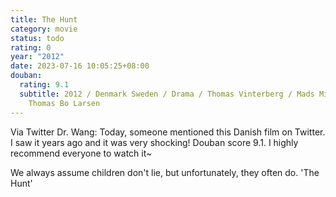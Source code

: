 ```yaml
---
title: The Hunt
category: movie
status: todo
rating: 0
year: "2012"
date: 2023-07-16 10:05:25+08:00
douban:
  rating: 9.1
  subtitle: 2012 / Denmark Sweden / Drama / Thomas Vinterberg / Mads Mikkelsen,
    Thomas Bo Larsen
---
```


Via Twitter Dr. Wang: Today, someone mentioned this Danish film on Twitter. I saw it years ago and it was very shocking! Douban score 9.1. I highly recommend everyone to watch it~

We always assume children don't lie, but unfortunately, they often do. 'The Hunt'
